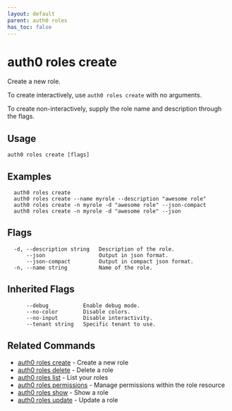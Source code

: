 ```yaml
---
layout: default
parent: auth0 roles
has_toc: false
---
```

# auth0 roles create

Create a new role.

To create interactively, use `auth0 roles create` with no arguments.

To create non-interactively, supply the role name and description through the flags.

## Usage
```
auth0 roles create [flags]
```

## Examples

```
  auth0 roles create
  auth0 roles create --name myrole --description "awesome role"
  auth0 roles create -n myrole -d "awesome role" --json-compact
  auth0 roles create -n myrole -d "awesome role" --json
```


## Flags

```
  -d, --description string   Description of the role.
      --json                 Output in json format.
      --json-compact         Output in compact json format.
  -n, --name string          Name of the role.
```


## Inherited Flags

```
      --debug           Enable debug mode.
      --no-color        Disable colors.
      --no-input        Disable interactivity.
      --tenant string   Specific tenant to use.
```


## Related Commands

- [auth0 roles create](auth0_roles_create.md) - Create a new role
- [auth0 roles delete](auth0_roles_delete.md) - Delete a role
- [auth0 roles list](auth0_roles_list.md) - List your roles
- [auth0 roles permissions](auth0_roles_permissions.md) - Manage permissions within the role resource
- [auth0 roles show](auth0_roles_show.md) - Show a role
- [auth0 roles update](auth0_roles_update.md) - Update a role



